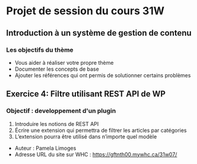 # Projet de session du cours 31W

## Introduction à un système de gestion de contenu

### Les objectifs du thème
- Vous aider à réaliser votre propre thème
- Documenter les concepts de base
- Ajouter les références qui ont permis de solutionner certains problèmes

## Exercice 4:  Filtre utilisant REST API de WP

### Objectif : developpement d'un plugin

1.	Introduire les notions de REST API
2.	Écrire une extension qui permettra de filtrer les articles par catégories
3.	L’extension pourra être utilisé dans n’importe quel modèle

- Auteur : Pamela Limoges
- Adresse URL du site sur WHC : https://gftnth00.mywhc.ca/31w07/
